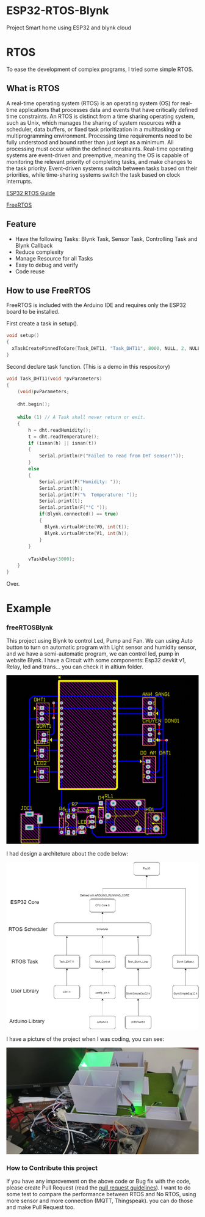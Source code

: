 # ESP32-RTOS-Blynk
Project Smart home using ESP32 and blynk cloud  
# RTOS

To ease the development of complex programs, I tried some simple RTOS.

## What is RTOS

A real-time operating system (RTOS) is an operating system (OS) for real-time applications that processes data and events that have critically defined time constraints. An RTOS is distinct from a time sharing operating system, such as Unix, which manages the sharing of system resources with a scheduler, data buffers, or fixed task prioritization in a multitasking or multiprogramming environment. Processing time requirements need to be fully understood and bound rather than just kept as a minimum. All processing must occur within the defined constraints. Real-time operating systems are event-driven and preemptive, meaning the OS is capable of monitoring the relevant priority of completing tasks, and make changes to the task priority. Event-driven systems switch between tasks based on their priorities, while time-sharing systems switch the task based on clock interrupts.

[ESP32 RTOS Guide](https://docs.espressif.com/projects/esp-idf/en/latest/esp32/api-reference/system/freertos.html)

[FreeRTOS](https://www.freertos.org/)



## Feature

- Have the following Tasks: Blynk Task, Sensor Task, Controlling Task and Blynk Callback  
- Reduce complexity  
- Manage Resource for all Tasks  
- Easy to debug and verify  
- Code reuse  


## How to use FreeRTOS

FreeRTOS is included with the Arduino IDE and requires only the ESP32 board to be installed.

First create a task in setup().

```c++
void setup()
{
  xTaskCreatePinnedToCore(Task_DHT11, "Task_DHT11", 8000, NULL, 2, NULL, ARDUINO_RUNNING_CORE);
}
```

Second declare task function. (This is a demo in this respository)

```c++
void Task_DHT11(void *pvParameters)
{
    (void)pvParameters;

    dht.begin();

    while (1) // A Task shall never return or exit.
    {
        h = dht.readHumidity();
        t = dht.readTemperature();
        if (isnan(h) || isnan(t))
        {
            Serial.println(F("Failed to read from DHT sensor!"));
        }
        else
        {
            Serial.print(F("Humidity: "));
            Serial.print(h);
            Serial.print(F("%  Temperature: "));
            Serial.print(t);
            Serial.println(F("°C "));
            if(Blynk.connected() == true)
            {
              Blynk.virtualWrite(V0, int(t));
              Blynk.virtualWrite(V1, int(h));
            }
        }

        vTaskDelay(3000);
    }
}
```

Over.



# Example

### freeRTOSBlynk

This project using Blynk to control Led, Pump and Fan. We can using Auto button to turn on automatic program with Light sensor and humidity sensor, and we have a semi-automatic program, we can control led, pump in website Blynk. I have a Circuit with some components: Esp32 devkit v1, Relay, led and trans... you can check it in altium folder.    

![Architecture](Picture/mach-dien.jpg)

I had design a architeture about the code below:

![Architecture](Picture/Smart%20home%20Esp32%20RTOS.png)


I have a picture of the project when I was coding, you can see:   


![Picture](Picture/mo-hinh.jpg)


### How to Contribute this project

If you have any improvement on the above code or Bug fix with the code, please create Pull Request (read the [pull request guidelines](https://github.com/arduino/Arduino/blob/master/CONTRIBUTING.md#pull-requests)). 
I want to do some test to compare the performance between RTOS and No RTOS, using more sensor and more connection (MQTT, Thingspeak). you can do those and make Pull Request too.  
